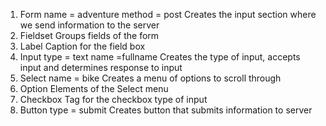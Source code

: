 1. Form name = adventure method = post
	Creates the input section where we send information to the server
2. Fieldset
	Groups fields of the form
3. Label
	Caption for the field box
4. Input type = text name =fullname
	Creates the type of input, accepts input and determines response to input
5. Select name = bike 
	Creates a menu of options to scroll through
6. Option
	Elements of the Select menu
7. Checkbox
	Tag for the checkbox type of input
8. Button type = submit
	Creates button that submits information to server